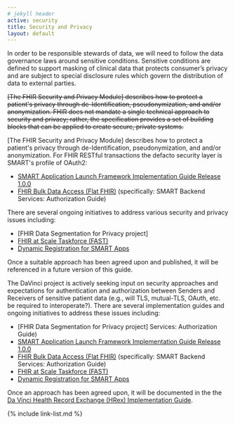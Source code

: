 ```yaml
---
# jekyll header
active: security
title: Security and Privacy
layout: default
---
```


In order to be responsible stewards of data, we will need to follow the data governance laws around sensitive conditions. Sensitive conditions are defined to support masking of clinical data that protects consumer’s privacy and are subject to special disclosure rules which govern the distribution of data to external parties.

<del>
[The FHIR Security and Privacy Module] describes how to protect a patient's privacy through de-Identification, pseudonymization, and and/or anonymization. FHIR does not mandate a single technical approach to security and privacy; rather, the specification provides a set of building blocks that can be applied to create secure, private systems.
</del>

[The FHIR Security and Privacy Module] describes how to protect a patient's privacy through de-Identification, pseudonymization, and and/or anonymization.  For FHIR RESTful transactions the defacto security layer is SMART's profile of OAuth2:

- [SMART Application Launch Framework Implementation Guide Release 1.0.0]
- [FHIR Bulk Data Access (Flat FHIR)] (specifically: SMART Backend Services: Authorization Guide)

<div class="stu-note" markdown="1">
There are several ongoing initiatives to address various security and privacy issues including:

- [FHIR Data Segmentation for Privacy project]
- [FHIR at Scale Taskforce (FAST)]
- [Dynamic Registration for SMART Apps]

Once a suitable approach has been agreed upon and published, it will be referenced in a future version of this guide.
</div>


<div class="note-to-balloters strike" markdown="1">

The DaVinci project is actively seeking input on security approaches and expectations for authentication and authorization between Senders and Receivers of sensitive patient data (e.g., will TLS, mutual-TLS, OAuth, etc. be required to interoperate?).  There are several implementation guides and ongoing initiatives to address these issues including:


- [FHIR Data Segmentation for Privacy project]
Services: Authorization Guide)
- [SMART Application Launch Framework Implementation Guide Release 1.0.0]
- [FHIR Bulk Data Access (Flat FHIR)] (specifically: SMART Backend Services: Authorization Guide)
- [FHIR at Scale Taskforce (FAST)]
- [Dynamic Registration for SMART Apps]


Once an approach has been agreed upon, it will be documented in the the [Da Vinci Health Record Exchange (HRex) Implementation Guide].

</div>


{% include link-list.md %}


[SMART Application Launch Framework Implementation Guide Release 1.0.0]: http://www.hl7.org/fhir/smart-app-launch/
[FHIR Bulk Data Access (Flat FHIR)]: https://hl7.org/fhir/uv/bulkdata/
[FHIR at Scale Taskforce (FAST)]: https://oncprojectracking.healthit.gov/wiki/pages/viewpage.action?pageId=43614268
[Da Vinci Health Record Exchange (HRex) Implementation Guide]: http://hl7.org/fhir/us/davinci-hrex/history.html
[Dynamic Registration for SMART Apps]: http://www.udap.org/udap-dynamic-client-registration.html
